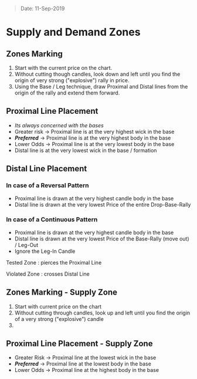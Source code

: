 > Date: 11-Sep-2019
# Supply and Demand Zones

## Zones Marking
1. Start with the current price on the chart.
2. Without cutting though candles, look down and left until you find the origin of very strong ("explosive") rally in price.
3. Using the Base / Leg technique, draw Proximal and Distal lines from the origin of the rally and extend them forward.

## Proximal Line Placement
- *Its always concerned with the bases*
- Greater risk -> Proximal line is at the very highest wick in the base
- ***Preferred*** -> Proximal line is at the very highest body in the base
- Lower Odds -> Proximal line is at the very lowest body in the base
- Distal line is at the very lowest wick in the base / formation

## Distal Line Placement

### In case of a Reversal Pattern
- Proximal line is drawn at the very highest candle body in the base
- Distal line is drawn at the very lowest Price of the entire Drop-Base-Rally

### In case of a Continuous Pattern
- Proximal line is drawn at the very highest candle body in the base
- Distal line is drawn at the very lowest Price of the Base-Rally (move out) / Leg-Out
- Ignore the Leg-In Candle

Tested Zone
: pierces the Proximal Line

Violated Zone
: crosses Distal Line

## Zones Marking - Supply Zone
1. Start with current price on the chart
2. Without cutting through candles, look up and left until you find the origin of a very strong ("explosive") candle
3. 

## Proximal Line Placement - Supply Zone
- Greater Risk -> Proximal line at the lowest wick in the base
- ***Preferred*** -> Proximal line at the lowest body in the base
- Lower Odds -> Proximal line at the highest body in the base
<!--stackedit_data:
eyJoaXN0b3J5IjpbNDEwMTkyMTg4LDE4MTk0NjI5NjNdfQ==
-->